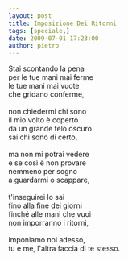 ```yaml
---
layout: post
title: Imposizione Dei Ritorni
tags: [speciale,]
date: 2009-07-01 17:23:00
author: pietro
---
```

Stai scontando la pena<br/>per le tue mani mai ferme<br/>le tue mani mai vuote<br/>che gridano conferme,<br/><br/>non chiedermi chi sono<br/>il mio volto è coperto<br/>da un grande telo oscuro<br/>sai chi sono di certo,<br/><br/>ma non mi potrai vedere<br/>e se così è non provare<br/>nemmeno per sogno<br/>a guardarmi o scappare,<br/><br/>t'inseguirei lo sai<br/>fino alla fine dei giorni<br/>finché alle mani che vuoi<br/>non imporranno i ritorni,<br/><br/>imponiamo noi adesso,<br/>tu e me, l'altra faccia di te stesso.
